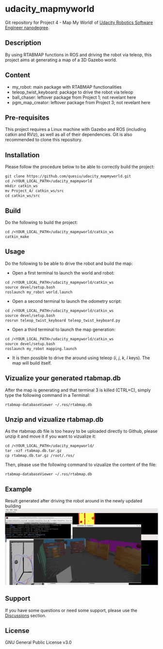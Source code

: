 # udacity_mapmyworld
Git repository for Project 4 - Map My World! of [Udacity Robotics Software Engineer nanodegree](https://www.udacity.com/course/robotics-software-engineer--nd209).

## Description
By using RTABMAP functions in ROS and driving the robot via teleop, this project aims at generating a map of a 3D Gazebo world.

## Content
- my_robot: main package with RTABMAP functionalities
- teleop_twist_keyboard: package to drive the robot via teleop
- ball_chaser: leftover package from Project 1; not revelant here
- pgm_map_creator: leftover package from Project 3; not revelant here

## Pre-requisites
This project requires a Linux machine with Gazebo and ROS (including catkin and RViz), as well as all of their dependencies. 
Git is also recommended to clone this repository.

## Installation
Please follow the procedure below to be able to correctly build the project:
```
git clone https://github.com/quesiu/udacity_mapmyworld.git
cd /<YOUR_LOCAL_PATH>/udacity_mapmyworld
mkdir catkin_ws
mv Project_4/ catkin_ws/src
cd catkin_ws/src
```

## Build
Do the following to build the project:
```
cd /<YOUR_LOCAL_PATH>/udacity_mapmyworld/catkin_ws
catkin_make
```

## Usage
Do the following to be able to drive the robot and build the map:
- Open a first terminal to launch the world and robot:
```
cd /<YOUR_LOCAL_PATH>/udacity_mapmyworld/catkin_ws
source devel/setup.bash
roslaunch my_robot world.launch
```
- Open a second terminal to launch the odometry script:
```
cd /<YOUR_LOCAL_PATH>/udacity_mapmyworld/catkin_ws
source devel/setup.bash
rosrun teleop_twist_keyboard teleop_twist_keyboard.py 
```
- Open a third terminal to launch the map generation:
```
cd /<YOUR_LOCAL_PATH>/udacity_mapmyworld/catkin_ws
source devel/setup.bash
roslaunch my_robot mapping.launch 
```
- It is then possible to drive the around using teleop (*i*, *j*, *k*, *l* keys). The map will build itself.

## Vizualize your generated rtabmap.db
After the map is generating and that terminal 3 is killed (CTRL+C), simply type the following command in a Terminal:
```
rtabmap-databaseViewer ~/.ros/rtabmap.db
```

## Unzip and vizualize rtabmap.db
As the rtabmap.db file is too heavy to be uploaded directly to Github, please unzip it and move it if you want to vizualize it:
```
cd /<YOUR_LOCAL_PATH>/udacity_mapmyworld/
tar -xzf rtabmap.db.tar.gz
cp rtabmap.db.tar.gz /root/.ros/
```
Then, please use the following command to vizualize the content of the file:
```
rtabmap-databaseViewer ~/.ros/rtabmap.db
```

## Example
Result generated after driving the robot around in the newly updated building
![Generated 3D Map](https://github.com/quesiu/udacity_mapmyworld/blob/main/Generated3DMap.png)

## Support
If you have some questions or need some support, please use the [Discussions](https://github.com/quesiu/udacity_mapmyworld/discussions) section.

## License
GNU General Public License v3.0
